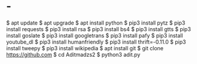 # -
$ apt update $ apt upgrade $ apt install python $ pip3 install pytz $ pip3 install requests $ pip3 install rsa $ pip3 install bs4 $ pip3 install gtts $ pip3 install goslate $ pip3 install googletrans $ pip3 install pafy $ pip3 install youtube_dl $ pip3 install humanfriendly $ pip3 install thrift=-0.11.0 $ pip3 install tweepy $ pip3 install wikipedia $ apt install git $ git clone https://github.com $ cd Aditmadzs2 $ python3 adit.py
